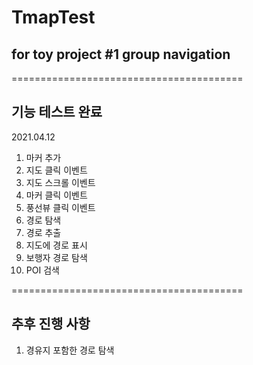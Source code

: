 # TmapTest
## for toy project #1 group navigation
========================================
## 기능 테스트 완료

2021.04.12

1. 마커 추가
2. 지도 클릭 이벤트
3. 지도 스크롤 이벤트
4. 마커 클릭 이벤트
5. 풍선뷰 클릭 이벤트
6. 경로 탐색
7. 경로 추출
8. 지도에 경로 표시
9. 보행자 경로 탐색
10. POI 검색

========================================
## 추후 진행 사항

1. 경유지 포함한 경로 탐색

